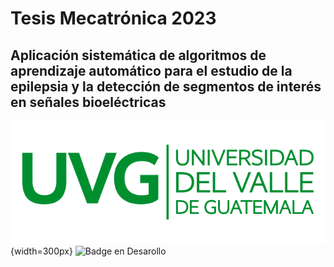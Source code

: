 # Tesis Mecatrónica 2023
## Aplicación sistemática de algoritmos de aprendizaje automático para el estudio de la epilepsia y la detección de segmentos de interés en señales bioeléctricas

![Logo UVG](/logoUVG.png){width=300px}
![Badge en Desarollo](https://img.shields.io/badge/STATUS-EN%20DESAROLLO-green)
